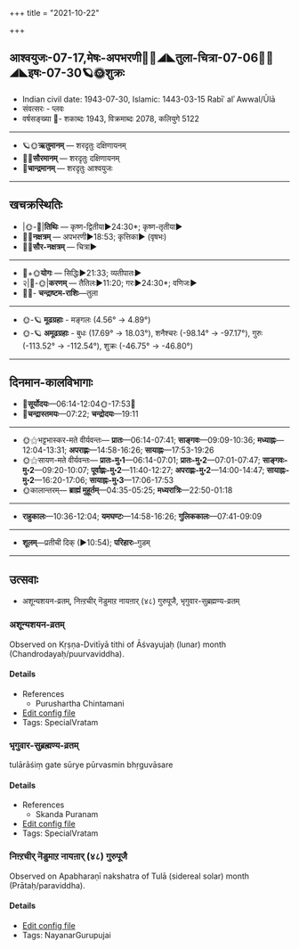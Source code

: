 +++
title = "2021-10-22"

+++
## आश्वयुजः-07-17,मेषः-अपभरणी🌛🌌◢◣तुला-चित्रा-07-06🌌🌞◢◣इषः-07-30🪐🌞शुक्रः
- Indian civil date: 1943-07-30, Islamic: 1443-03-15 Rabīʿ alʾ Awwal/Ūlā
- संवत्सरः - प्लवः
- वर्षसङ्ख्या 🌛- शकाब्दः 1943, विक्रमाब्दः 2078, कलियुगे 5122
___________________
- 🪐🌞**ऋतुमानम्** — शरदृतुः दक्षिणायनम्
- 🌌🌞**सौरमानम्** — शरदृतुः दक्षिणायनम्
- 🌛**चान्द्रमानम्** — शरदृतुः आश्वयुजः
___________________


## खचक्रस्थितिः
- |🌞-🌛|**तिथिः** — कृष्ण-द्वितीया►24:30*; कृष्ण-तृतीया►  
- 🌌🌛**नक्षत्रम्** — अपभरणी►18:53; कृत्तिका► (वृषभः)  
- 🌌🌞**सौर-नक्षत्रम्** — चित्रा►  
___________________
- 🌛+🌞**योगः** — सिद्धिः►21:33; व्यतीपातः►  
- २|🌛-🌞|**करणम्** — तैतिलः►11:20; गरः►24:30*; वणिजः►  
- 🌌🌛- **चन्द्राष्टम-राशिः**—तुला  
___________________
- 🌞-🪐 **मूढग्रहाः** - मङ्गलः (4.56° → 4.89°)
- 🌞-🪐 **अमूढग्रहाः** - बुधः (17.69° → 18.03°), शनैश्चरः (-98.14° → -97.17°), गुरुः (-113.52° → -112.54°), शुक्रः (-46.75° → -46.80°)
___________________


## दिनमान-कालविभागाः
- 🌅**सूर्योदयः**—06:14-12:04🌞️-17:53🌇  
- 🌛**चन्द्रास्तमयः**—07:22; **चन्द्रोदयः**—19:11  
___________________
- 🌞⚝भट्टभास्कर-मते वीर्यवन्तः— **प्रातः**—06:14-07:41; **साङ्गवः**—09:09-10:36; **मध्याह्नः**—12:04-13:31; **अपराह्णः**—14:58-16:26; **सायाह्नः**—17:53-19:26  
- 🌞⚝सायण-मते वीर्यवन्तः— **प्रातः-मु॰1**—06:14-07:01; **प्रातः-मु॰2**—07:01-07:47; **साङ्गवः-मु॰2**—09:20-10:07; **पूर्वाह्णः-मु॰2**—11:40-12:27; **अपराह्णः-मु॰2**—14:00-14:47; **सायाह्नः-मु॰2**—16:20-17:06; **सायाह्नः-मु॰3**—17:06-17:53  
- 🌞कालान्तरम्— **ब्राह्मं मुहूर्तम्**—04:35-05:25; **मध्यरात्रिः**—22:50-01:18  
___________________
- **राहुकालः**—10:36-12:04; **यमघण्टः**—14:58-16:26; **गुलिककालः**—07:41-09:09  
___________________
- **शूलम्**—प्रतीची दिक् (►10:54); **परिहारः**–गुडम्  
___________________

## उत्सवाः
- अशून्यशयन-व्रतम्, निऩ्ऱचीर् नॆडुमाऱ नायऩार् (४८) गुरुपूजै, भृगुवार-सुब्रह्मण्य-व्रतम्
### अशून्यशयन-व्रतम्

Observed on Kṛṣṇa-Dvitīyā tithi of Āśvayujaḥ (lunar) month (Chandrodayaḥ/puurvaviddha). 

#### Details
- References
  - Purushartha Chintamani
- [Edit config file](https://github.com/jyotisham/adyatithi/tree/master/general/lunar_month/tithi/07/17/azUnyazayana-vratam~4.toml)
- Tags: SpecialVratam


### भृगुवार-सुब्रह्मण्य-व्रतम्

tulārāśiṃ gate sūrye pūrvasmin bhṛguvāsare

#### Details
- References
  - Skanda Puranam
- [Edit config file](https://github.com/jyotisham/adyatithi/tree/master/devatA/kaumAra/description_only/bhRguvAra-subrahmaNya-vratam.toml)
- Tags: SpecialVratam


### निऩ्ऱचीर् नॆडुमाऱ नायऩार् (४८) गुरुपूजै

Observed on Apabharaṇī nakshatra of Tulā (sidereal solar) month (Prātaḥ/paraviddha). 

#### Details
- [Edit config file](https://github.com/jyotisham/adyatithi/tree/master/mahApuruSha/nAyanAr/sidereal_solar_month/nakshatra/07/02/nin2r2acIr_neDumAr2a_nAyan2Ar_%2848%29_gurupUjai.toml)
- Tags: NayanarGurupujai


